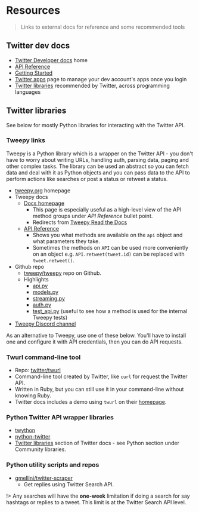 # Resources
> Links to external docs for reference and some recommended tools


## Twitter dev docs

- [Twitter Developer docs](https://developer.twitter.com/en/docs) home
- [API Reference](https://developer.twitter.com/en/docs/api-reference-index)
- [Getting Started](https://developer.twitter.com/en/docs/basics/getting-started)
- [Twitter apps](https://developer.twitter.com/en/apps) page to manage your dev account's apps once you login
- [Twitter libraries](https://developer.twitter.com/en/docs/developer-utilities/twitter-libraries) recommended by Twitter, across programming languages


## Twitter libraries

See below for mostly Python libraries for interacting with the Twitter API. 

### Tweepy links

Tweepy is a Python library which is a wrapper on the Twitter API - you don't have to worry about writing URLs, handling auth, parsing data, paging and other complex tasks. The library can be used an abstract so you can fetch data and deal with it as Python objects and you can pass data to the API to perform actions like searches or post a status or retweet a status.

- [tweepy.org](https://www.tweepy.org/) homepage
- Tweepy docs
    - [Docs homepage](http://docs.tweepy.org/en/latest/)
        - This page is especially useful as a high-level view of the API method groups under _API Reference_ bullet point.
        - Redirects from [Tweepy Read the Docs](http://tweepy.readthedocs.org/)
    - [API Reference](http://docs.tweepy.org/en/latest/api.html)
        - Shows you what methods are available on the `api` object and what parameters they take.
        - Sometimes the methods on `API` can be used more conveniently on an object e.g. `API.retweet(tweet.id)` can be replaced with `tweet.retweet()`.
- Github repo
    - [tweepy/tweepy](https://github.com/tweepy/tweepy) repo on Github.
    - Highlights
        - [api.py](https://github.com/tweepy/tweepy/blob/master/tweepy/api.py)
        - [models.py](https://github.com/tweepy/tweepy/blob/master/tweepy/models.py)
        - [streaming.py](https://github.com/tweepy/tweepy/blob/master/tweepy/streaming.py)
        - [auth.py](https://github.com/tweepy/tweepy/blob/master/tweepy/auth.py)
        - [test_api.py](https://github.com/tweepy/tweepy/blob/master/tests/test_api.py) (useful to see how a method is used for the internal Tweepy tests)
- [Tweepy Discord channel](https://discord.gg/bJvqnhg)


As an alternative to Tweepy, use one of these below. You'll have to install one and configure it with API credentials, then you can do API requests.


### Twurl command-line tool

- Repo: [twitter/twurl](https://github.com/twitter/twurl)
- Command-line tool created by Twitter, like `curl` for request the Twitter API.
- Written in Ruby, but you can still use it in your command-line without knowing Ruby.
- Twitter docs includes a demo using `twurl` on their [homepage](https://developer.twitter.com/en).


### Python Twitter API wrapper libraries

- [twython](https://twython.readthedocs.io/en/latest/)
- [python-twitter](https://python-twitter.readthedocs.io/en/latest/)
- [Twitter libraries](https://developer.twitter.com/en/docs/developer-utilities/twitter-libraries) section of Twitter docs - see Python section under Community libraries.

### Python utility scripts and repos

- [gmellini/twitter-scraper](https://github.com/gmellini/twitter-scraper)
    - Get replies using Twitter Search API.

!> Any searches will have the **one-week** limitation if doing a search for say hashtags or replies to a tweet. This limit is at the Twitter Search API level.
